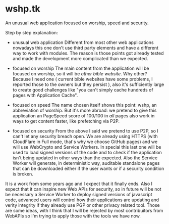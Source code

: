 # wshp.tk
An unusual web application focused on worship, speed and security.

Step by step explanation:

* unusual web application
  Different from most other web applications nowadays this one don't use third party elements and have a different way to work with modules. The reason is those points got already tested and made the development more complicated than we expected.

* focused on worship
  The main content from the application will be focused on worship, so it will be *other bible website*. Why other? Because I need one ( current bible websites have some problems, I reported those to the owners but they persist ), also it's sufficiently large to create good challenges like "you can't simply cache hundreds of pages with Application Cache".

* focused on speed
  The name chosen itself shows this point: wshp, an abbreviation of worship. But it's more abroad: we pretend to give this application an PageSpeed score of 100/100 in *all* pages also work in ways to get content faster, like prefetching via P2P.

* focused on security
  From the above I said we pretend to use P2P, so I can't let any security breach open. We are already using HTTPS (with CloudFlare in Full mode, that's why we choose GitHub pages) and we will use WebCrypto and Service Workers. In special this last one will be used to load signed versions of the code and to check if the application isn't being updated in other ways than the expected. Also the Service Worker will generate, in deterministic way, auditable standalone pages that can be downloaded either if the user wants or if a security condition is broken.

It is a work from some years ago and I expect that it finally ends. Also I expect that it can inspire new Web APIs for security, so in future will be not be necessary a Service Worker to deploy signed versions of javascript code, advanced users will control how their applications are updating and verity integrity if they already use PGP or other privacy related tool. Those are some ideas, with I think that I will be rejected by most contribuitors from WebAPIs so I'm trying to apply those with the tools we have now.
